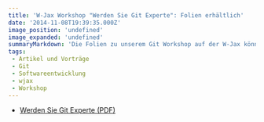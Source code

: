 ```yaml
---
title: 'W-Jax Workshop "Werden Sie Git Experte": Folien erhältlich'
date: '2014-11-08T19:39:35.000Z'
image_position: 'undefined'
image_expanded: 'undefined'
summaryMarkdown: 'Die Folien zu unserem Git Workshop auf der W-Jax können hier heruntergeladen werden'
tags:
 - Artikel und Vorträge
 - Git
 - Softwareentwicklung
 - wjax
 - Workshop
---
```


* [Werden Sie Git Experte (PDF)](/uploads/WJax-Git-Powerworkshop.pdf)  
